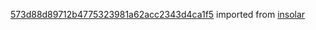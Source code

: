 [573d88d89712b4775323981a62acc2343d4ca1f5](https://github.com/insolar/insolar/commit/573d88d89712b4775323981a62acc2343d4ca1f5) imported from [insolar](https://github.com/insolar/insolar)

